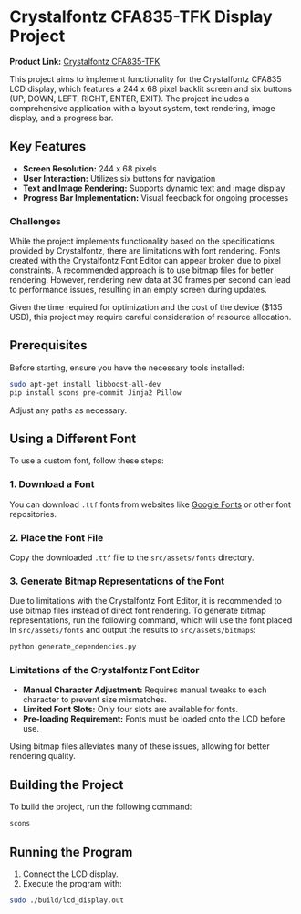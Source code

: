 # Crystalfontz CFA835-TFK Display Project

**Product Link:** [Crystalfontz CFA835-TFK](https://www.crystalfontz.com/product/cfa835tfk-display-graphic-lcd-244x68)

This project aims to implement functionality for the Crystalfontz CFA835 LCD display, which features a 244 x 68 pixel backlit screen and six buttons (UP, DOWN, LEFT, RIGHT, ENTER, EXIT). The project includes a comprehensive application with a layout system, text rendering, image display, and a progress bar.

## Key Features

- **Screen Resolution:** 244 x 68 pixels
- **User Interaction:** Utilizes six buttons for navigation
- **Text and Image Rendering:** Supports dynamic text and image display
- **Progress Bar Implementation:** Visual feedback for ongoing processes

### Challenges

While the project implements functionality based on the specifications provided by Crystalfontz, there are limitations with font rendering. Fonts created with the Crystalfontz Font Editor can appear broken due to pixel constraints. A recommended approach is to use bitmap files for better rendering. However, rendering new data at 30 frames per second can lead to performance issues, resulting in an empty screen during updates.

Given the time required for optimization and the cost of the device ($135 USD), this project may require careful consideration of resource allocation.

## Prerequisites

Before starting, ensure you have the necessary tools installed:

```bash
sudo apt-get install libboost-all-dev
pip install scons pre-commit Jinja2 Pillow
```

Adjust any paths as necessary.

## Using a Different Font

To use a custom font, follow these steps:

### 1. Download a Font

You can download `.ttf` fonts from websites like [Google Fonts](https://fonts.google.com/) or other font repositories.

### 2. Place the Font File

Copy the downloaded `.ttf` file to the `src/assets/fonts` directory.

### 3. Generate Bitmap Representations of the Font

Due to limitations with the Crystalfontz Font Editor, it is recommended to use bitmap files instead of direct font rendering. To generate bitmap representations, run the following command, which will use the font placed in `src/assets/fonts` and output the results to `src/assets/bitmaps`:

```bash
python generate_dependencies.py
```

### Limitations of the Crystalfontz Font Editor

- **Manual Character Adjustment:** Requires manual tweaks to each character to prevent size mismatches.
- **Limited Font Slots:** Only four slots are available for fonts.
- **Pre-loading Requirement:** Fonts must be loaded onto the LCD before use.

Using bitmap files alleviates many of these issues, allowing for better rendering quality.

## Building the Project

To build the project, run the following command:

```bash
scons
```

## Running the Program

1. Connect the LCD display.
2. Execute the program with:

```bash
sudo ./build/lcd_display.out
```